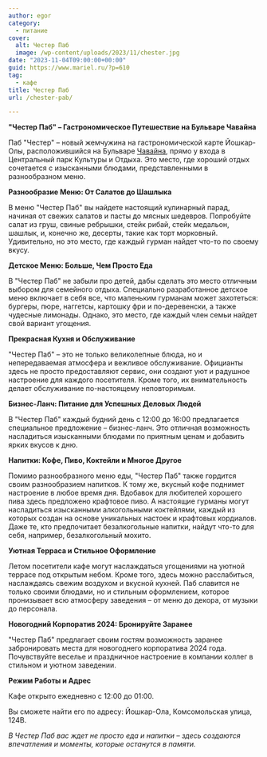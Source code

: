 ```yaml
---
author: egor
category:
  - питание
cover:
  alt: Честер Паб
  image: /wp-content/uploads/2023/11/chester.jpg
date: "2023-11-04T09:00:00+00:00"
guid: https://www.mariel.ru/?p=610
tag:
  - кафе
title: Честер Паб
url: /chester-pab/

---
```

**"Честер Паб" – Гастрономическое Путешествие на Бульваре Чавайна**

Паб "Честер" – новый жемчужина на гастрономической карте Йошкар-Олы, расположившийся на Бульваре [Чавайна](/pamyatnik-chavajnu/), прямо у входа в Центральный парк Культуры и Отдыха. Это место, где хороший отдых сочетается с изысканными блюдами, представленными в разнообразном меню.

**Разнообразие Меню: От Салатов до Шашлыка**

В меню "Честер Паб" вы найдете настоящий кулинарный парад, начиная от свежих салатов и пасты до мясных шедевров. Попробуйте салат из груш, свиные ребрышки, стейк рибай, стейк медальон, шашлык, и, конечно же, десерты, такие как торт морковный. Удивительно, но это место, где каждый гурман найдет что-то по своему вкусу.

**Детское Меню: Больше, Чем Просто Еда**

В "Честер Паб" не забыли про детей, дабы сделать это место отличным выбором для семейного отдыха. Специально разработанное детское меню включает в себя все, что маленьким гурманам может захотеться: бургеры, пюре, наггетсы, картошку фри и по-деревенски, а также чудесные лимонады. Однако, это место, где каждый член семьи найдет свой вариант угощения.

**Прекрасная Кухня и Обслуживание**

"Честер Паб" – это не только великолепные блюда, но и непередаваемая атмосфера и вежливое обслуживание. Официанты здесь не просто предоставляют сервис, они создают уют и радушное настроение для каждого посетителя. Кроме того, их внимательность делает обслуживание по-настоящему неповторимым.

**Бизнес-Ланч: Питание для Успешных Деловых Людей**

В "Честер Паб" каждый будний день с 12:00 до 16:00 предлагается специальное предложение – бизнес-ланч. Это отличная возможность насладиться изысканными блюдами по приятным ценам и добавить ярких вкусов к дню.

**Напитки: Кофе, Пиво, Коктейли и Многое Другое**

Помимо разнообразного меню еды, "Честер Паб" также гордится своим разнообразием напитков. К тому же, вкусный кофе поднимет настроение в любое время дня. Вдобавок для любителей хорошего пива здесь предложено крафтовое пиво. А настоящие гурманы могут насладиться изысканными алкогольными коктейлями, каждый из которых создан на основе уникальных настоек и крафтовых кордиалов. Даже те, кто предпочитает безалкогольные напитки, найдут что-то для себя, например, безалкогольный мохито.

**Уютная Терраса и Стильное Оформление**

Летом посетители кафе могут наслаждаться угощениями на уютной террасе под открытым небом. Кроме того, здесь можно расслабиться, наслаждаясь свежим воздухом и вкусной кухней. Паб славится не только своими блюдами, но и стильным оформлением, которое пронизывает всю атмосферу заведения – от меню до декора, от музыки до персонала.

**Новогодний Корпоратив 2024: Бронируйте Заранее**

"Честер Паб" предлагает своим гостям возможность заранее забронировать места для новогоднего корпоратива 2024 года. Почувствуйте веселье и праздничное настроение в компании коллег в стильном и уютном заведении.

**Режим Работы и Адрес**

Кафе открыто ежедневно с 12:00 до 01:00.

Вы сможете найти его по адресу: Йошкар-Ола, Комсомольская улица, 124В.

_В Честер Паб вас ждет не просто еда и напитки – здесь создаются впечатления и моменты, которые останутся в памяти._
